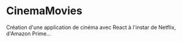 # CinemaMovies
Création d'une application de cinéma avec React à l'instar de Netflix, d'Amazon Prime...
